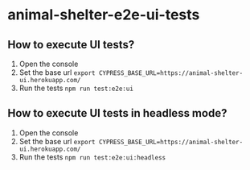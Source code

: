 # animal-shelter-e2e-ui-tests

## How to execute UI tests?
1. Open the console
2. Set the base url `export CYPRESS_BASE_URL=https://animal-shelter-ui.herokuapp.com/`
3. Run the tests `npm run test:e2e:ui`

## How to execute UI tests in headless mode?
1. Open the console
2. Set the base url `export CYPRESS_BASE_URL=https://animal-shelter-ui.herokuapp.com/`
3. Run the tests `npm run test:e2e:ui:headless`

